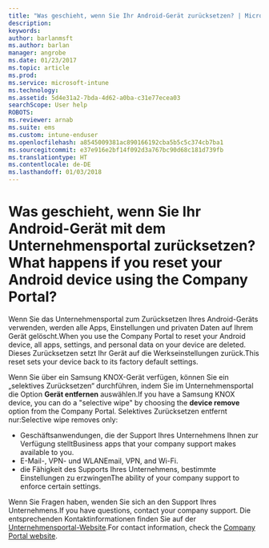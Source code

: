 ```yaml
---
title: "Was geschieht, wenn Sie Ihr Android-Gerät zurücksetzen? | Microsoft-Dokumentation"
description: 
keywords: 
author: barlanmsft
ms.author: barlan
manager: angrobe
ms.date: 01/23/2017
ms.topic: article
ms.prod: 
ms.service: microsoft-intune
ms.technology: 
ms.assetid: 5d4e31a2-7bda-4d62-a0ba-c31e77ecea03
searchScope: User help
ROBOTS: 
ms.reviewer: arnab
ms.suite: ems
ms.custom: intune-enduser
ms.openlocfilehash: a8545009381ac890166192cba5b5c5c374cb7ba1
ms.sourcegitcommit: e37e916e2bf14f092d3a767bc90d68c181d739fb
ms.translationtype: HT
ms.contentlocale: de-DE
ms.lasthandoff: 01/03/2018
---
```

# <a name="what-happens-if-you-reset-your-android-device-using-the-company-portal"></a><span data-ttu-id="a4aff-103">Was geschieht, wenn Sie Ihr Android-Gerät mit dem Unternehmensportal zurücksetzen?</span><span class="sxs-lookup"><span data-stu-id="a4aff-103">What happens if you reset your Android device using the Company Portal?</span></span>

<span data-ttu-id="a4aff-104">Wenn Sie das Unternehmensportal zum Zurücksetzen Ihres Android-Geräts verwenden, werden alle Apps, Einstellungen und privaten Daten auf Ihrem Gerät gelöscht.</span><span class="sxs-lookup"><span data-stu-id="a4aff-104">When you use the Company Portal to reset your Android device, all apps, settings, and personal data on your device are deleted.</span></span> <span data-ttu-id="a4aff-105">Dieses Zurücksetzen setzt Ihr Gerät auf die Werkseinstellungen zurück.</span><span class="sxs-lookup"><span data-stu-id="a4aff-105">This reset sets your device back to its factory default settings.</span></span>

<span data-ttu-id="a4aff-106">Wenn Sie über ein Samsung KNOX-Gerät verfügen, können Sie ein „selektives Zurücksetzen“ durchführen, indem Sie im Unternehmensportal die Option **Gerät entfernen** auswählen.</span><span class="sxs-lookup"><span data-stu-id="a4aff-106">If you have a Samsung KNOX device, you can do a "selective wipe" by choosing the **device remove** option from the Company Portal.</span></span> <span data-ttu-id="a4aff-107">Selektives Zurücksetzen entfernt nur:</span><span class="sxs-lookup"><span data-stu-id="a4aff-107">Selective wipe removes only:</span></span>

- <span data-ttu-id="a4aff-108">Geschäftsanwendungen, die der Support Ihres Unternehmens Ihnen zur Verfügung stellt</span><span class="sxs-lookup"><span data-stu-id="a4aff-108">Business apps that your company support makes available to you.</span></span>
- <span data-ttu-id="a4aff-109">E-Mail-, VPN- und WLAN</span><span class="sxs-lookup"><span data-stu-id="a4aff-109">Email, VPN, and Wi-Fi.</span></span>
- <span data-ttu-id="a4aff-110">die Fähigkeit des Supports Ihres Unternehmens, bestimmte Einstellungen zu erzwingen</span><span class="sxs-lookup"><span data-stu-id="a4aff-110">The ability of your company support to enforce certain settings.</span></span>

<span data-ttu-id="a4aff-111">Wenn Sie Fragen haben, wenden Sie sich an den Support Ihres Unternehmens.</span><span class="sxs-lookup"><span data-stu-id="a4aff-111">If you have questions, contact your company support.</span></span> <span data-ttu-id="a4aff-112">Die entsprechenden Kontaktinformationen finden Sie auf der [Unternehmensportal-Website](https://portal.manage.microsoft.com#HelpDeskDialog).</span><span class="sxs-lookup"><span data-stu-id="a4aff-112">For contact information, check the [Company Portal website](https://portal.manage.microsoft.com#HelpDeskDialog).</span></span>
